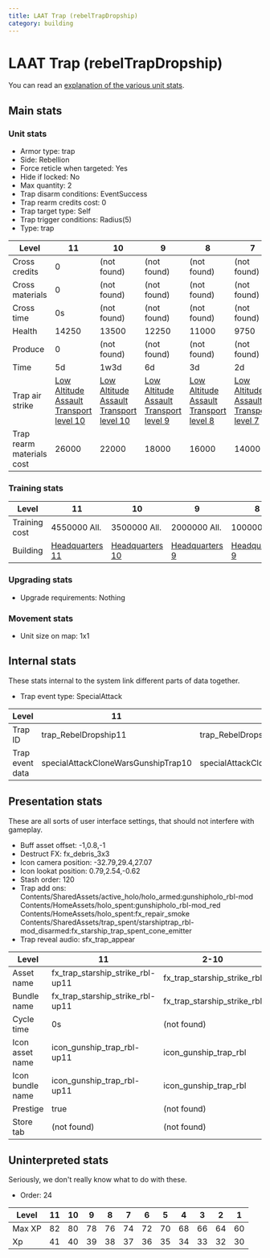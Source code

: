 ```yaml
---
title: LAAT Trap (rebelTrapDropship)
category: building
---
```


# LAAT Trap (rebelTrapDropship)

You can read an [explanation  of the various unit stats](unitexplained.md).

## Main stats

### Unit stats

  * Armor type: trap
  * Side: Rebellion
  * Force reticle when targeted: Yes
  * Hide if locked: No
  * Max quantity: 2
  * Trap disarm conditions: EventSuccess
  * Trap rearm credits cost: 0
  * Trap target type: Self
  * Trap trigger conditions: Radius(5)
  * Type: trap

|Level                    |11                                                                  |10                                                                  |9                                                                  |8                                                                  |7                                                                  |6                                                                  |5                                                                  |4                                                                  |3                                                                  |2                                                                  |1                                                                  |
|-------------------------|--------------------------------------------------------------------|--------------------------------------------------------------------|-------------------------------------------------------------------|-------------------------------------------------------------------|-------------------------------------------------------------------|-------------------------------------------------------------------|-------------------------------------------------------------------|-------------------------------------------------------------------|-------------------------------------------------------------------|-------------------------------------------------------------------|-------------------------------------------------------------------|
|Cross credits            |0                                                                   |(not found)                                                         |(not found)                                                        |(not found)                                                        |(not found)                                                        |(not found)                                                        |(not found)                                                        |(not found)                                                        |(not found)                                                        |(not found)                                                        |(not found)                                                        |
|Cross materials          |0                                                                   |(not found)                                                         |(not found)                                                        |(not found)                                                        |(not found)                                                        |(not found)                                                        |(not found)                                                        |(not found)                                                        |(not found)                                                        |(not found)                                                        |(not found)                                                        |
|Cross time               |0s                                                                  |(not found)                                                         |(not found)                                                        |(not found)                                                        |(not found)                                                        |(not found)                                                        |(not found)                                                        |(not found)                                                        |(not found)                                                        |(not found)                                                        |(not found)                                                        |
|Health                   |14250                                                               |13500                                                               |12250                                                              |11000                                                              |9750                                                               |8500                                                               |7250                                                               |6000                                                               |4500                                                               |3750                                                               |2500                                                               |
|Produce                  |0                                                                   |(not found)                                                         |(not found)                                                        |(not found)                                                        |(not found)                                                        |(not found)                                                        |(not found)                                                        |(not found)                                                        |(not found)                                                        |(not found)                                                        |(not found)                                                        |
|Time                     |5d                                                                  |1w3d                                                                |6d                                                                 |3d                                                                 |2d                                                                 |1d12h                                                              |1d                                                                 |12h                                                                |2h                                                                 |15m                                                                |1m                                                                 |
|Trap air strike          |[Low Altitude Assault Transport level 10](CloneWarsGunshipTrap.html)|[Low Altitude Assault Transport level 10](CloneWarsGunshipTrap.html)|[Low Altitude Assault Transport level 9](CloneWarsGunshipTrap.html)|[Low Altitude Assault Transport level 8](CloneWarsGunshipTrap.html)|[Low Altitude Assault Transport level 7](CloneWarsGunshipTrap.html)|[Low Altitude Assault Transport level 6](CloneWarsGunshipTrap.html)|[Low Altitude Assault Transport level 5](CloneWarsGunshipTrap.html)|[Low Altitude Assault Transport level 4](CloneWarsGunshipTrap.html)|[Low Altitude Assault Transport level 3](CloneWarsGunshipTrap.html)|[Low Altitude Assault Transport level 2](CloneWarsGunshipTrap.html)|[Low Altitude Assault Transport level 1](CloneWarsGunshipTrap.html)|
|Trap rearm materials cost|26000                                                               |22000                                                               |18000                                                              |16000                                                              |14000                                                              |12000                                                              |10000                                                              |8000                                                               |6000                                                               |4000                                                               |2000                                                               |


### Training stats

|Level        |11                             |10                             |9                             |8                             |7                             |6                             |5                             |4                             |3                             |2                             |1                             |
|-------------|-------------------------------|-------------------------------|------------------------------|------------------------------|------------------------------|------------------------------|------------------------------|------------------------------|------------------------------|------------------------------|------------------------------|
|Training cost|4550000 All.                   |3500000 All.                   |2000000 All.                  |1000000 All.                  |800000 All.                   |400000 All.                   |150000 All.                   |75000 All.                    |20000 All.                    |3600 All.                     |1800 All.                     |
|Building     |[Headquarters 11](rebelHQ.html)|[Headquarters 10](rebelHQ.html)|[Headquarters 9](rebelHQ.html)|[Headquarters 9](rebelHQ.html)|[Headquarters 9](rebelHQ.html)|[Headquarters 9](rebelHQ.html)|[Headquarters 9](rebelHQ.html)|[Headquarters 9](rebelHQ.html)|[Headquarters 9](rebelHQ.html)|[Headquarters 9](rebelHQ.html)|[Headquarters 9](rebelHQ.html)|


### Upgrading stats

  * Upgrade requirements: Nothing

### Movement stats

  * Unit size on map: 1x1

## Internal stats

These stats internal to the system link different parts of data together.

  * Trap event type: SpecialAttack

|Level          |11                                 |10                                 |9                                 |8                                 |7                                 |6                                 |5                                 |4                                 |3                                 |2                                 |1                                 |
|---------------|-----------------------------------|-----------------------------------|----------------------------------|----------------------------------|----------------------------------|----------------------------------|----------------------------------|----------------------------------|----------------------------------|----------------------------------|----------------------------------|
|Trap ID        |trap_RebelDropship11               |trap_RebelDropship10               |trap_RebelDropship9               |trap_RebelDropship8               |trap_RebelDropship7               |trap_RebelDropship6               |trap_RebelDropship5               |trap_RebelDropship4               |trap_RebelDropship3               |trap_RebelDropship2               |trap_RebelDropship1               |
|Trap event data|specialAttackCloneWarsGunshipTrap10|specialAttackCloneWarsGunshipTrap10|specialAttackCloneWarsGunshipTrap9|specialAttackCloneWarsGunshipTrap8|specialAttackCloneWarsGunshipTrap7|specialAttackCloneWarsGunshipTrap6|specialAttackCloneWarsGunshipTrap5|specialAttackCloneWarsGunshipTrap4|specialAttackCloneWarsGunshipTrap3|specialAttackCloneWarsGunshipTrap2|specialAttackCloneWarsGunshipTrap1|


## Presentation stats

These are all sorts of user interface settings, that should not interfere with gameplay.

  * Buff asset offset: -1,0.8,-1
  * Destruct FX: fx_debris_3x3
  * Icon camera position: -32.79,29.4,27.07
  * Icon lookat position: 0.79,2.54,-0.62
  * Stash order: 120
  * Trap add ons: Contents/SharedAssets/active_holo/holo_armed:gunshipholo_rbl-mod Contents/HomeAssets/holo_spent:gunshipholo_rbl-mod_red Contents/HomeAssets/holo_spent:fx_repair_smoke Contents/SharedAssets/trap_spent/starshiptrap_rbl-mod_disarmed:fx_starship_trap_spent_cone_emitter
  * Trap reveal audio: sfx_trap_appear

|Level           |11                              |2-10                       |1                          |
|----------------|--------------------------------|---------------------------|---------------------------|
|Asset name      |fx_trap_starship_strike_rbl-up11|fx_trap_starship_strike_rbl|fx_trap_starship_strike_rbl|
|Bundle name     |fx_trap_starship_strike_rbl-up11|fx_trap_starship_strike_rbl|fx_trap_starship_strike_rbl|
|Cycle time      |0s                              |(not found)                |(not found)                |
|Icon asset name |icon_gunship_trap_rbl-up11      |icon_gunship_trap_rbl      |icon_gunship_trap_rbl      |
|Icon bundle name|icon_gunship_trap_rbl-up11      |icon_gunship_trap_rbl      |icon_gunship_trap_rbl      |
|Prestige        |true                            |(not found)                |(not found)                |
|Store tab       |(not found)                     |(not found)                |defenses                   |


## Uninterpreted stats

Seriously, we don't really know what to do with these.

  * Order: 24

|Level |11|10|9 |8 |7 |6 |5 |4 |3 |2 |1 |
|------|--|--|--|--|--|--|--|--|--|--|--|
|Max XP|82|80|78|76|74|72|70|68|66|64|60|
|Xp    |41|40|39|38|37|36|35|34|33|32|30|


